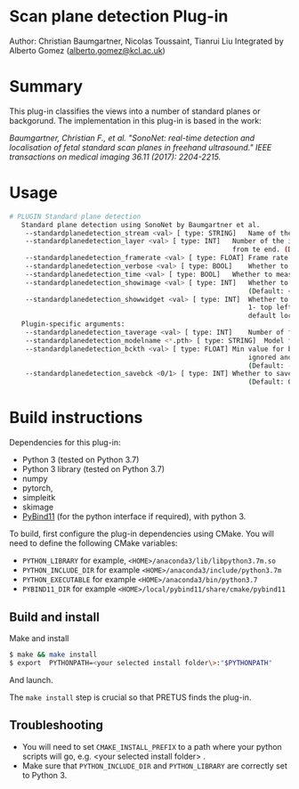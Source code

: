 # Scan plane detection Plug-in

Author: Christian Baumgartner, Nicolas Toussaint, Tianrui Liu
Integrated by Alberto Gomez (alberto.gomez@kcl.ac.uk)

# Summary

This plug-in classifies the views into a number of standard planes or backgorund. The implementation in this plug-in is based in the work:

*Baumgartner, Christian F., et al. "SonoNet: real-time detection and localisation of fetal standard scan planes in freehand ultrasound." IEEE transactions on medical imaging 36.11 (2017): 2204-2215.*


# Usage

```bash
# PLUGIN Standard plane detection
   Standard plane detection using SonoNet by Baumgartner et al.
	--standardplanedetection_stream <val> [ type: STRING]	Name of the stream(s) that this plug-in takes as input. (Default: ) 
	--standardplanedetection_layer <val> [ type: INT]	Number of the input layer to pass to the processing task. If negative, starts 
                                                  		from te end. (Default: 0) 
	--standardplanedetection_framerate <val> [ type: FLOAT]	Frame rate at which the plugin does the work. (Default: 20) 
	--standardplanedetection_verbose <val> [ type: BOOL]	Whether to print debug information (1) or not (0). (Default: 0) 
	--standardplanedetection_time <val> [ type: BOOL]	Whether to measure execution time (1) or not (0). (Default: 0) 
	--standardplanedetection_showimage <val> [ type: INT]	Whether to display realtime image outputs in the central window (1) or not (0). 
                                                      		(Default: <1 for input plugins, 0 for the rest>) 
	--standardplanedetection_showwidget <val> [ type: INT]	Whether to display widget with plugin information (1-4) or not (0). Location is 
                                                       		1- top left, 2- top right, 3-bottom left, 4-bottom right. (Default: visible, 
                                                       		default location depends on widget.) 
   Plugin-specific arguments:
	--standardplanedetection_taverage <val> [ type: INT]	Number of frames used for a temporal average of the detection. (Default: 0) 
	--standardplanedetection_modelname <*.pth> [ type: STRING]	Model file name (without folder). (Default: ifind2_net_Jan15.pth) 
	--standardplanedetection_bckth <val> [ type: FLOAT]	Min value for background to be considered; below this value, background will be 
                                                    		ignored and second best picked. Range is [0.0, 1.0] If -1, ths flag is not used. 
                                                    		(Default: -1) 
	--standardplanedetection_savebck <0/1> [ type: INT]	Whether to save background images to file (1, in this stream) or not (0). 
                                                    		(Default: 0) 
```

# Build instructions

Dependencies for this plug-in:

* Python 3 (tested on Python 3.7)
* Python 3 library (tested on Python 3.7)
* numpy
* pytorch, 
* simpleitk
* skimage
* [PyBind11](https://pybind11.readthedocs.io/en/stable/advanced/cast/overview.html) (for the python interface if required), with python 3.


To build, first configure the plug-in dependencies using CMake. You will need to define the following CMake variables:

* `PYTHON_LIBRARY` for example, `<HOME>/anaconda3/lib/libpython3.7m.so`
* `PYTHON_INCLUDE_DIR` for example `<HOME>/anaconda3/include/python3.7m`
* `PYTHON_EXECUTABLE` for example `<HOME>/anaconda3/bin/python3.7`
* `PYBIND11_DIR` for example `<HOME>/local/pybind11/share/cmake/pybind11`



## Build and install


Make and install
``` bash
$ make && make install
$ export  PYTHONPATH=<your selected install folder\>:"$PYTHONPATH"
```
And launch.

The `make install` step is crucial so that PRETUS finds the plug-in.

## Troubleshooting

* You will need to set `CMAKE_INSTALL_PREFIX` to a path where your python scripts will go, e.g. <your selected install folder\> .
* Make sure that `PYTHON_INCLUDE_DIR` and `PYTHON_LIBRARY` are correctly set to Python 3.

